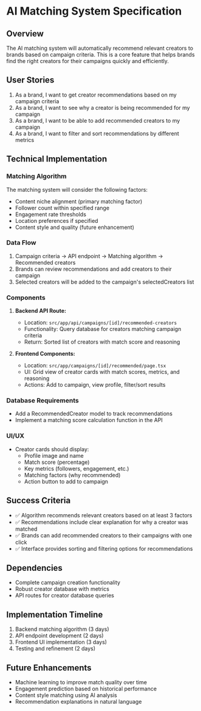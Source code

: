 # AI Matching System Specification

## Overview

The AI matching system will automatically recommend relevant creators to brands based on campaign criteria. This is a core feature that helps brands find the right creators for their campaigns quickly and efficiently.

## User Stories

1. As a brand, I want to get creator recommendations based on my campaign criteria
2. As a brand, I want to see why a creator is being recommended for my campaign
3. As a brand, I want to be able to add recommended creators to my campaign
4. As a brand, I want to filter and sort recommendations by different metrics

## Technical Implementation

### Matching Algorithm

The matching system will consider the following factors:

- Content niche alignment (primary matching factor)
- Follower count within specified range
- Engagement rate thresholds
- Location preferences if specified
- Content style and quality (future enhancement)

### Data Flow

1. Campaign criteria → API endpoint → Matching algorithm → Recommended creators
2. Brands can review recommendations and add creators to their campaign
3. Selected creators will be added to the campaign's selectedCreators list

### Components

1. **Backend API Route:**

   - Location: `src/app/api/campaigns/[id]/recommended-creators`
   - Functionality: Query database for creators matching campaign criteria
   - Return: Sorted list of creators with match score and reasoning

2. **Frontend Components:**
   - Location: `src/app/campaigns/[id]/recommended/page.tsx`
   - UI: Grid view of creator cards with match scores, metrics, and reasoning
   - Actions: Add to campaign, view profile, filter/sort results

### Database Requirements

- Add a RecommendedCreator model to track recommendations
- Implement a matching score calculation function in the API

### UI/UX

- Creator cards should display:
  - Profile image and name
  - Match score (percentage)
  - Key metrics (followers, engagement, etc.)
  - Matching factors (why recommended)
  - Action button to add to campaign

## Success Criteria

- ✅ Algorithm recommends relevant creators based on at least 3 factors
- ✅ Recommendations include clear explanation for why a creator was matched
- ✅ Brands can add recommended creators to their campaigns with one click
- ✅ Interface provides sorting and filtering options for recommendations

## Dependencies

- Complete campaign creation functionality
- Robust creator database with metrics
- API routes for creator database queries

## Implementation Timeline

1. Backend matching algorithm (3 days)
2. API endpoint development (2 days)
3. Frontend UI implementation (3 days)
4. Testing and refinement (2 days)

## Future Enhancements

- Machine learning to improve match quality over time
- Engagement prediction based on historical performance
- Content style matching using AI analysis
- Recommendation explanations in natural language
